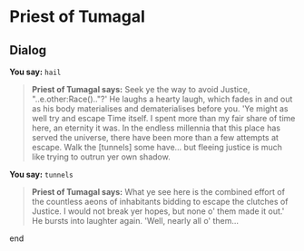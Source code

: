 # Priest of Tumagal


## Dialog



**You say:** `hail`



>**Priest of Tumagal says:** Seek ye the way to avoid Justice, "..e.other:Race().."?'  He laughs a hearty laugh, which fades in and out as his body materialises and dematerialises before you.  'Ye might as well try and escape Time itself.  I spent more than my fair share of time here, an eternity it was.  In the endless millennia that this place has served the universe, there have been more than a few attempts at escape.  Walk the [tunnels] some have... but fleeing justice is much like trying to outrun yer own shadow.




**You say:** `tunnels`



>**Priest of Tumagal says:** What ye see here is the combined effort of the countless aeons of inhabitants bidding to escape the clutches of Justice.  I would not break yer hopes, but none o' them made it out.'  He bursts into laughter again.  'Well, nearly all o' them...

end